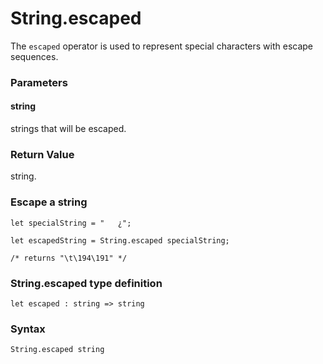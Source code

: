 # String.escaped

The `escaped` operator is used to represent special characters with escape sequences.

### Parameters

#### string
strings that will be escaped.

### Return Value
string.

### Escape a string
```
let specialString = "	¿";

let escapedString = String.escaped specialString;

/* returns "\t\194\191" */
```

### String.escaped type definition
```
let escaped : string => string
```

### Syntax
```
String.escaped string
```
